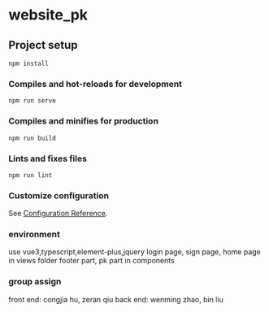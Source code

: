 # website_pk

## Project setup
```
npm install
```

### Compiles and hot-reloads for development
```
npm run serve
```

### Compiles and minifies for production
```
npm run build
```

### Lints and fixes files
```
npm run lint
```

### Customize configuration
See [Configuration Reference](https://cli.vuejs.org/config/).

### environment
use vue3,typescript,element-plus,jquery
login page, sign page, home page in views folder
footer part, pk part in components

### group assign
front end: congjia hu, zeran qiu
back end: wenming zhao, bin liu
